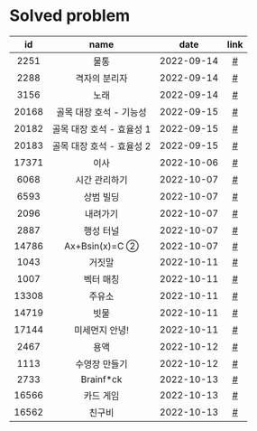 # Solved problem

|  id   |           name            |    date    |           link            |
| :---: | :-----------------------: | :--------: | :-----------------------: |
| 2251  |           물통            | 2022-09-14 | [#](https://boj.kr/2251)  |
| 2288  |       격자의 분리자       | 2022-09-14 | [#](https://boj.kr/2288)  |
| 3156  |           노래            | 2022-09-14 | [#](https://boj.kr/3156)  |
| 20168 |  골목 대장 호석 - 기능성  | 2022-09-15 | [#](https://boj.kr/20168) |
| 20182 | 골목 대장 호석 - 효율성 1 | 2022-09-15 | [#](https://boj.kr/20182) |
| 20183 | 골목 대장 호석 - 효율성 2 | 2022-09-15 | [#](https://boj.kr/20183) |
| 17371 |           이사            | 2022-10-06 | [#](https://boj.kr/17371) |
| 6068  |       시간 관리하기       | 2022-10-07 | [#](https://boj.kr/6068)  |
| 6593  |         상범 빌딩         | 2022-10-07 | [#](https://boj.kr/6593)  |
| 2096  |         내려가기          | 2022-10-07 | [#](https://boj.kr/2096)  |
| 2887  |         행성 터널         | 2022-10-07 | [#](https://boj.kr/2887)  |
| 14786 |      Ax+Bsin(x)=C ②       | 2022-10-07 | [#](https://boj.kr/14786) |
| 1043  |          거짓말           | 2022-10-11 | [#](https://boj.kr/1043)  |
| 1007  |         벡터 매칭         | 2022-10-11 | [#](https://boj.kr/1007)  |
| 13308 |          주유소           | 2022-10-11 | [#](https://boj.kr/13308) |
| 14719 |           빗물            | 2022-10-11 | [#](https://boj.kr/14719) |
| 17144 |      미세먼지 안녕!       | 2022-10-11 | [#](https://boj.kr/17144) |
| 2467  |           용액            | 2022-10-12 | [#](https://boj.kr/2467)  |
| 1113  |       수영장 만들기       | 2022-10-12 | [#](https://boj.kr/1113)  |
| 2733  |        Brainf\*ck         | 2022-10-13 | [#](https://boj.kr/2733)  |
| 16566 |         카드 게임         | 2022-10-13 | [#](https://boj.kr/16566) |
| 16562 |          친구비           | 2022-10-13 | [#](https://boj.kr/16562) |
